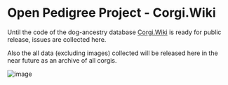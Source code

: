 # Open Pedigree Project - Corgi.Wiki

Until the code of the dog-ancestry database [Corgi.Wiki](corgi.wiki) is ready for public release, issues are collected here.

Also the all data (excluding images) collected will be released here in the near future as an archive of all corgis. 

![image](https://github.com/Iamjava/corgi-wiki-issues/assets/70795482/27ee7b6a-da6e-493b-b885-c692f7715472)
